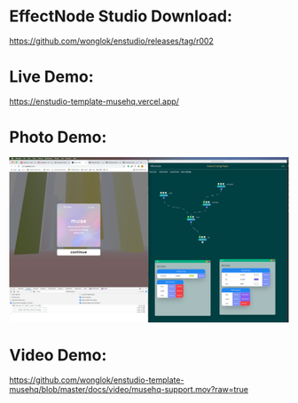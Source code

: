 # EffectNode Studio Download:
https://github.com/wonglok/enstudio/releases/tag/r002

# Live Demo:
https://enstudio-template-musehq.vercel.app/

# Photo Demo: 
![musehq Support](https://github.com/wonglok/enstudio-template-musehq/blob/master/docs/img/musehq.png?raw=true)

# Video Demo:
https://github.com/wonglok/enstudio-template-musehq/blob/master/docs/video/musehq-support.mov?raw=true

